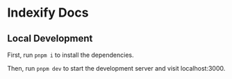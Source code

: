 # Indexify Docs

## Local Development

First, run `pnpm i` to install the dependencies.

Then, run `pnpm dev` to start the development server and visit localhost:3000.

